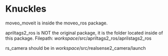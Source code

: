 # Knuckles


moveo_moveit is inside the moveo_ros package.

apriltags2_ros is NOT the original package, it is the folder located inside of this package. Filepath: *workspace*/src/apriltags2_ros/aprilstags2_ros

rs_camera should be in *workspace*/src/realsense2_camera/launch
